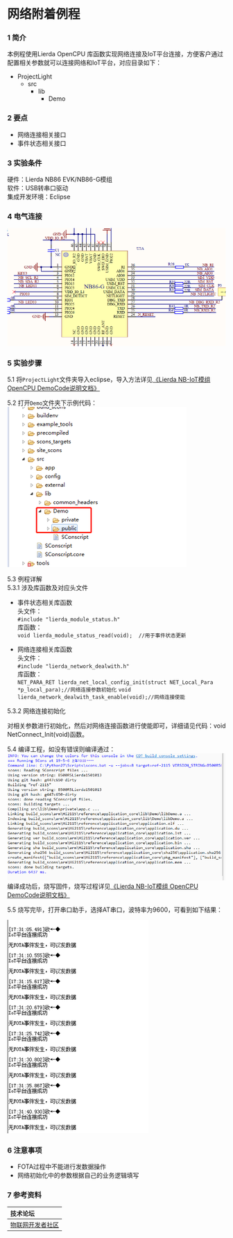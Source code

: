 # 网络附着例程

### 1 简介

本例程使用Lierda OpenCPU 库函数实现网络连接及IoT平台连接，方便客户通过配置相关参数就可以连接网络和IoT平台，对应目录如下：

- ProjectLight
  - src
    - lib
      - Demo

### 2 要点

- 网络连接相关接口
- 事件状态相关接口

### 3 实验条件

硬件：Lierda NB86 EVK/NB86-G模组  
软件：USB转串口驱动  
集成开发环境：Eclipse  

### 4 电气连接
![网络连接电气连接](../../Picture/网络连接电气连接.png)

### 5 实验步骤
5.1 将`ProjectLight`文件夹导入eclipse，导入方法详见[《Lierda NB-IoT模组 OpenCPU DemoCode说明文档》
](../../Doc/基本资料/Lierda_NB-IoT模组OpenCPU_DEMO说明文档V1.8_190403.pdf)

5.2 打开`Demo`文件夹下示例代码：  
![示例代码](../../Picture/光感示例代码1.png)

5.3 例程详解  
5.3.1 涉及库函数及对应头文件
  
- 事件状态相关库函数  
头文件：  
`#include "lierda_module_status.h"`  
库函数：  
`void lierda_module_status_read(void);	//用于事件状态更新`

- 网络连接相关库函数  
头文件：  
`#include "lierda_network_dealwith.h"`  
库函数：  
`NET_PARA_RET lierda_net_local_config_init(struct NET_Local_Para *p_local_para);//网络连接参数初始化`
`void lierda_network_dealwith_task_enable(void);//网络连接使能`

5.3.2 网络连接初始化

对相关参数进行初始化，然后对网络连接函数进行使能即可，详细请见代码：void NetConnect_Init(void)函数。


5.4  编译工程，如没有错误则编译通过：  
![编译结果](../../Picture/编译结果.jpg)  
编译成功后，烧写固件，烧写过程详见[《Lierda NB-IoT模组 OpenCPU DemoCode说明文档》
](../../Doc/基本资料/Lierda_NB-IoT模组OpenCPU_DEMO说明文档V1.8_190403.pdf)

5.5 烧写完毕，打开串口助手，选择AT串口，波特率为9600，可看到如下结果：

![结果展示](../../Picture/网络连接结果.png)


### 6 注意事项

- FOTA过程中不能进行发数据操作
- 网络初始化中的参数根据自己的业务逻辑填写

### 7 参考资料

| 技术论坛 |
| :----------- |
| [物联网开发者社区](http://bbs.lierda.com) |